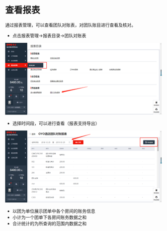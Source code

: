 # 查看报表

通过报表管理，可以查看团队对账表，对团队账目进行查看及核对。

* 点击报表管理→报表目录→团队对账表

![](../../../.gitbook/assets/image%20%2884%29.png)

* 选择时间段，可以进行查看（报表支持导出）

![](../../../.gitbook/assets/image%20%28222%29.png)

* 以团为单位展示团单中各个房间的账务信息
* 小计为一个团单下各房间账务数据之和
* 合计统计的为所查询的范围内数据之和

